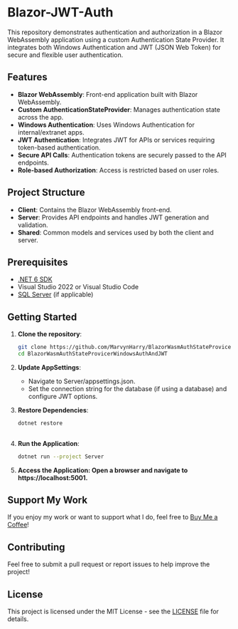 # Blazor-JWT-Auth

This repository demonstrates authentication and authorization in a Blazor WebAssembly application using a custom Authentication State Provider. It integrates both Windows Authentication and JWT (JSON Web Token) for secure and flexible user authentication.

## Features

- **Blazor WebAssembly**: Front-end application built with Blazor WebAssembly.
- **Custom AuthenticationStateProvider**: Manages authentication state across the app.
- **Windows Authentication**: Uses Windows Authentication for internal/extranet apps.
- **JWT Authentication**: Integrates JWT for APIs or services requiring token-based authentication.
- **Secure API Calls**: Authentication tokens are securely passed to the API endpoints.
- **Role-based Authorization**: Access is restricted based on user roles.

## Project Structure

- **Client**: Contains the Blazor WebAssembly front-end.
- **Server**: Provides API endpoints and handles JWT generation and validation.
- **Shared**: Common models and services used by both the client and server.

## Prerequisites

- [.NET 6 SDK](https://dotnet.microsoft.com/download/dotnet/6.0)
- Visual Studio 2022 or Visual Studio Code
- [SQL Server](https://www.microsoft.com/en-us/sql-server) (if applicable)

## Getting Started

1. **Clone the repository**:

   ```bash
   git clone https://github.com/MarvynHarry/BlazorWasmAuthStateProvicerWindowsAuthAndJWT.git
   cd BlazorWasmAuthStateProvicerWindowsAuthAndJWT

2. **Update AppSettings**:
  
     - Navigate to Server/appsettings.json.
     - Set the connection string for the database (if using a database) and configure JWT options.

 3. **Restore Dependencies**:

    ```bash
    dotnet restore
   
 4. **Run the Application**:
    
      ```bash
      dotnet run --project Server
      ```

 5. **Access the Application: Open a browser and navigate to https://localhost:5001.**

## Support My Work
If you enjoy my work or want to support what I do, feel free to [Buy Me a Coffee](https://buymeacoffee.com/marvynharry)!

## Contributing
Feel free to submit a pull request or report issues to help improve the project!

## License
This project is licensed under the MIT License - see the [LICENSE](LICENSE) file for details.
